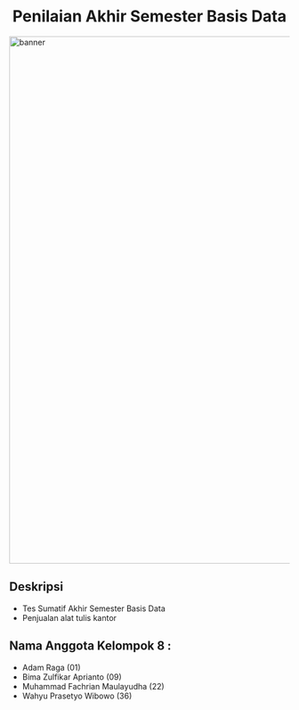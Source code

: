 <h1 align="center">Penilaian Akhir Semester Basis Data</h1>

<img width="947" alt="banner" src="https://github.com/Bhosya/Sumatif-Basis-Data/assets/89555084/63415660-a052-4b06-bd0a-0e94316a97c8">

## Deskripsi
- Tes Sumatif Akhir Semester Basis Data
- Penjualan alat tulis kantor

## Nama Anggota Kelompok 8 :
- Adam Raga (01)
- Bima Zulfikar Aprianto (09)
- Muhammad Fachrian Maulayudha (22)
- Wahyu Prasetyo Wibowo (36)
